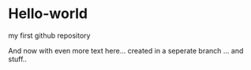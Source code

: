 # Hello-world
my first github repository

And now with even more text here... created in a seperate branch ...  and stuff..


